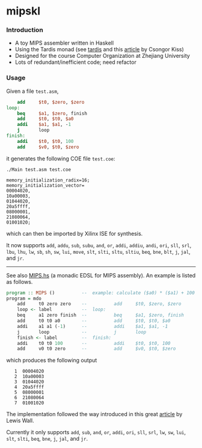 # mipskl
### Introduction
+ A toy MIPS assembler written in Haskell
+ Using the Tardis monad (see [tardis](https://hackage.haskell.org/package/tardis-0.4.1.0) and this [article](http://kcsongor.github.io/time-travel-in-haskell-for-dummies/) by Csongor Kiss)
+ Designed for the course Computer Organization at Zhejiang University
+ Lots of redundant/inefficient code; need refactor 
### Usage
Given a file `test.asm`,
```mips
    add     $t0, $zero, $zero
loop:  
    beq     $a1, $zero, finish
    add     $t0, $t0, $a0
    addi    $a1, $a1, -1
    j       loop
finish: 
    addi    $t0, $t0, 100
    add     $v0, $t0, $zero
```
it generates the following COE file `test.coe`:
```
./Main test.asm test.coe
```
```
memory_initialization_radix=16; 
memory_initialization_vector=
00004020,
10a00003,
01044020,
20a5ffff,
08000001,
21080064,
01001020;
```
which can then be imported by Xilinx ISE for synthesis.

It now supports `add`, `addu`, `sub`, `subu`, `and`, `or`, `addi`, `addiu`, `andi`, `ori`, `sll`, `srl`, `lbu`, `lhu`, `lw`, `sb`, `sh`, `sw`, `lui`, `move`, `slt`, `slti`, `sltu`, `sltiu`, `beq`, `bne`, `blt`, `j`, `jal`, and `jr`. 


---

See also [MIPS.hs](MIPS.hs) (a monadic EDSL for MIPS assembly). 
An example is listed as follows.

```Haskell
program :: MIPS ()          --  example: calculate ($a0) * ($a1) + 100
program = mdo   
    add     t0 zero zero    --          add     $t0, $zero, $zero
    loop <- label           --  loop:  
    beq     a1 zero finish  --          beq     $a1, $zero, finish
    add     t0 t0 a0        --          add     $t0, $t0, $a0
    addi    a1 a1 (-1)      --          addi    $a1, $a1, -1
    j       loop            --          j       loop
    finish <- label         --  finish: 
    addi    t0 t0 100       --          addi    $t0, $t0, 100
    add     v0 t0 zero      --          add     $v0, $t0, $zero
```
which produces the following output
```
   1  00004020
   2  10a00003
   3  01044020
   4  20a5ffff
   5  08000001
   6  21080064
   7  01001020
```


The implementation followed the way introduced in this great [article](http://wall.org/~lewis/2013/10/15/asm-monad.html) by Lewis Wall. 

Currently it only supports `add`, `sub`, `and`, `or`, `addi`, `ori`, `sll`, `srl`, `lw`, `sw`, `lui`, `slt`, `slti`, `beq`, `bne`, `j`, `jal`, and `jr`. 

